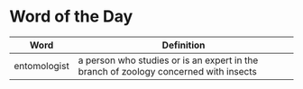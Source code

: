 # Word of the Day

|Word|Definition|
|---|---|
|entomologist|a person who studies or is an expert in the branch of zoology concerned with insects|